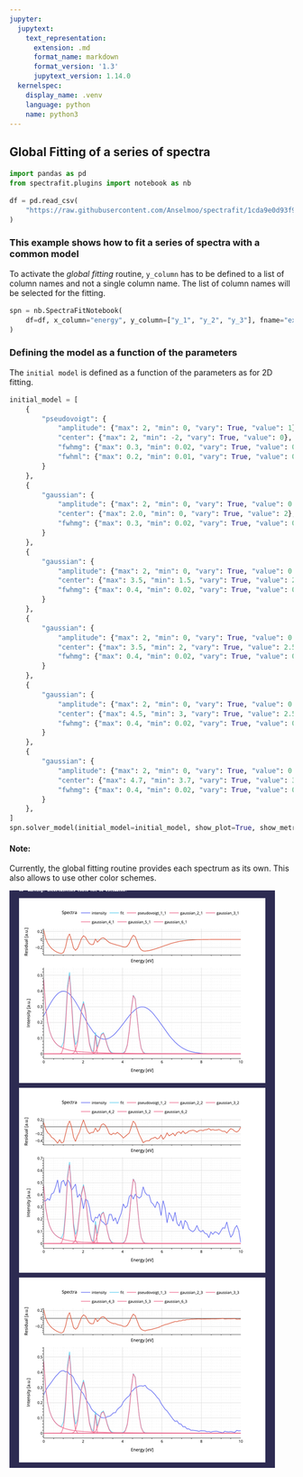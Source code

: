 ```yaml
---
jupyter:
  jupytext:
    text_representation:
      extension: .md
      format_name: markdown
      format_version: '1.3'
      jupytext_version: 1.14.0
  kernelspec:
    display_name: .venv
    language: python
    name: python3
---
```


## Global Fitting of a series of spectra

```python
import pandas as pd
from spectrafit.plugins import notebook as nb
```

```python
df = pd.read_csv(
    "https://raw.githubusercontent.com/Anselmoo/spectrafit/1cda9e0d93f9d0536380075e75fac50459555b99/Examples/data_global.csv"
)
```

### This example shows how to fit a series of spectra with a common model

To activate the _global fitting_ routine, `y_column` has to be defined to
a list of column names and not a single column name. The list of column names
will be selected for the fitting.

```python
spn = nb.SpectraFitNotebook(
    df=df, x_column="energy", y_column=["y_1", "y_2", "y_3"], fname="example9_6"
)
```

### Defining the model as a function of the parameters

The `initial model` is defined as a function of the parameters as for 2D fitting.

```python
initial_model = [
    {
        "pseudovoigt": {
            "amplitude": {"max": 2, "min": 0, "vary": True, "value": 1},
            "center": {"max": 2, "min": -2, "vary": True, "value": 0},
            "fwhmg": {"max": 0.3, "min": 0.02, "vary": True, "value": 0.1},
            "fwhml": {"max": 0.2, "min": 0.01, "vary": True, "value": 0.1},
        }
    },
    {
        "gaussian": {
            "amplitude": {"max": 2, "min": 0, "vary": True, "value": 0.3},
            "center": {"max": 2.0, "min": 0, "vary": True, "value": 2},
            "fwhmg": {"max": 0.3, "min": 0.02, "vary": True, "value": 0.1},
        }
    },
    {
        "gaussian": {
            "amplitude": {"max": 2, "min": 0, "vary": True, "value": 0.3},
            "center": {"max": 3.5, "min": 1.5, "vary": True, "value": 2.5},
            "fwhmg": {"max": 0.4, "min": 0.02, "vary": True, "value": 0.2},
        }
    },
    {
        "gaussian": {
            "amplitude": {"max": 2, "min": 0, "vary": True, "value": 0.3},
            "center": {"max": 3.5, "min": 2, "vary": True, "value": 2.5},
            "fwhmg": {"max": 0.4, "min": 0.02, "vary": True, "value": 0.3},
        }
    },
    {
        "gaussian": {
            "amplitude": {"max": 2, "min": 0, "vary": True, "value": 0.3},
            "center": {"max": 4.5, "min": 3, "vary": True, "value": 2.5},
            "fwhmg": {"max": 0.4, "min": 0.02, "vary": True, "value": 0.3},
        }
    },
    {
        "gaussian": {
            "amplitude": {"max": 2, "min": 0, "vary": True, "value": 0.3},
            "center": {"max": 4.7, "min": 3.7, "vary": True, "value": 3.8},
            "fwhmg": {"max": 0.4, "min": 0.02, "vary": True, "value": 0.3},
        }
    },
]
spn.solver_model(initial_model=initial_model, show_plot=True, show_metric=False)
```

#### Note:

Currently, the global fitting routine provides each spectrum as its own.
This also allows to use other color schemes.


![](https://github.com/Anselmoo/spectrafit/raw/main/docs/examples/images/Figure_9_6.png)
